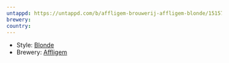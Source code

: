 ```yaml
---
untappd: https://untappd.com/b/affligem-brouwerij-affligem-blonde/15157
brewery: 
country:
---
```


- Style: [Blonde](Blonde.md)
- Brewery: [Affligem](Affligem.md)
